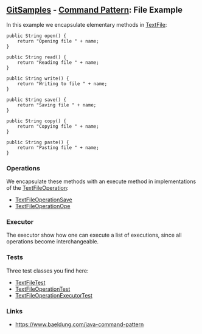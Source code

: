## [GitSamples](/../../tree/master) - [Command Pattern](/../../tree/java-design-pattern/test/samples/behavioural/command): File Example

In this example we encapsulate elementary methods in [TextFile](TextFile.java):


    public String open() {
        return "Opening file " + name;
    }
    
    public String read() {  
        return "Reading file " + name;
    }
    
    public String write() {  
        return "Writing to file " + name;
    }
    
    public String save() {  
        return "Saving file " + name;
    }
    
    public String copy() {  
        return "Copying file " + name;
    }
    
    public String paste() {  
        return "Pasting file " + name;
    }
### Operations
We encapsulate these methods with an execute method in implementations of the [TextFileOperation](TextFileOperation.java):


* [TextFileOperationSave](TextFileOperationSave.java)
* [TextFileOperationOpe](TextFileOperationOpen.java)

### Executor
The executor show how one can execute a list of executions, since all operations become interchangeable.

### Tests

Three test classes you find here:

* [TextFileTest](TextFileTest.java)
* [TextFileOperationTest](TextFileOperationTest.java)
* [TextFileOperationExecutorTest](TextFileOperationExecutorTest.java)

### Links
* https://www.baeldung.com/java-command-pattern
